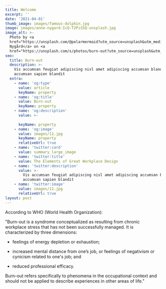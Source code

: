 ```yaml
---
title: Welcome
excerpt: ''
date: '2021-04-01'
thumb_image: images/famous-dolphin.jpg
image: images/anne-nygard-IcQ-T2PiS5Q-unsplash.jpg
image_alt: >-
  Photo by <a
  href="https://unsplash.com/@polarmermaid?utm_source=unsplash&utm_medium=referral&utm_content=creditCopyText">Anne
  Nygård</a> on <a
  href="https://unsplash.com/s/photos/burn-out?utm_source=unsplash&utm_medium=referral&utm_content=creditCopyText">Unsplash</a>   
seo:
  title: Burn-out
  description: >-
    Vis accumsan feugiat adipiscing nisl amet adipiscing accumsan blandit
    accumsan sapien blandit
  extra:
    - name: 'og:type'
      value: article
      keyName: property
    - name: 'og:title'
      value: Burn-out
      keyName: property
    - name: 'og:description'
      value: >-
        
      keyName: property
    - name: 'og:image'
      value: images/11.jpg
      keyName: property
      relativeUrl: true
    - name: 'twitter:card'
      value: summary_large_image
    - name: 'twitter:title'
      value: The Elements of Great Workplace Design
    - name: 'twitter:description'
      value: >-
        Vis accumsan feugiat adipiscing nisl amet adipiscing accumsan blandit
        accumsan sapien blandit
    - name: 'twitter:image'
      value: images/11.jpg
      relativeUrl: true
layout: post
---
```

According to WHO (World Health Organization):

"Burn-out is a syndrome conceptualized as resulting from chronic workplace stress that has not been successfully managed. It is characterized by three dimensions:

*   feelings of energy depletion or exhaustion;

*   increased mental distance from one’s job, or feelings of negativism or cynicism related to one's job; and

*   reduced professional efficacy.

Burn-out refers specifically to phenomena in the occupational context and should not be applied to describe experiences in other areas of life."
